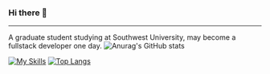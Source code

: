 ### Hi there 👋
***
A graduate student studying at Southwest University, may become a fullstack developer one day. 
![Anurag's GitHub stats](https://github-readme-stats.vercel.app/api?username=anuraghazra&count_private=true) 

[![My Skills](https://skillicons.dev/icons?i=cpp,ts,tensorflow,linux,vite,tauri,blender)](https://skillicons.dev) 
[![Top Langs](https://github-readme-stats.vercel.app/api/top-langs/?username=sullivan986)](https://github.com/anuraghazra/github-readme-stats) 

